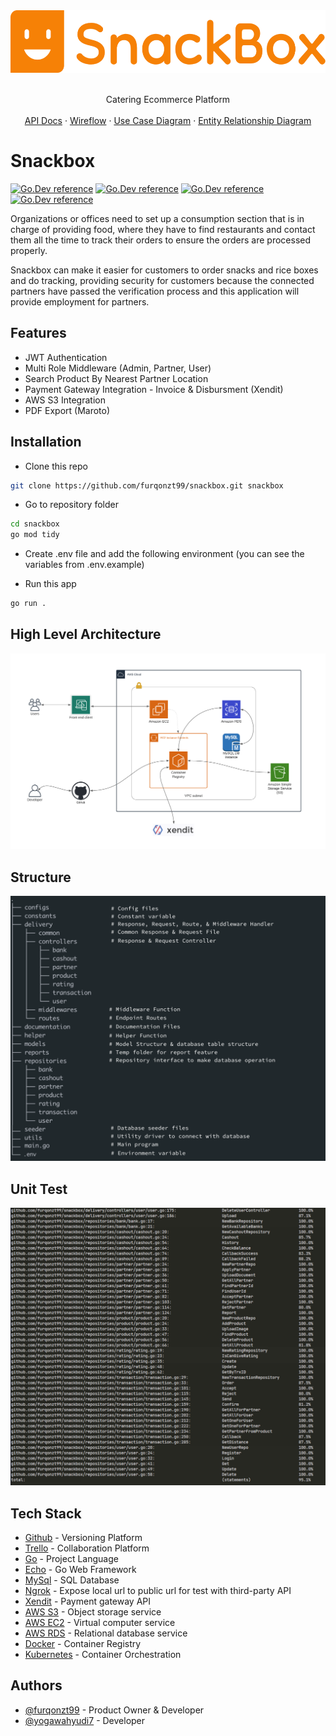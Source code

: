<div align="center">
  <a href="https://github.com/furqonzt99/snackbox/blob/documentation/documentation/snackbox-logo.png">
    <img src="https://github.com/furqonzt99/snackbox/blob/documentation/documentation/snackbox-logo.png" alt="Logo" height="100">
  </a>
</div>
<div>
  <p align="center">
    </br>Catering Ecommerce Platform</br></br>
    <a href="https://app.swaggerhub.com/apis-docs/furqonzt99/snackbox/1">API Docs</a>
    ·
    <a href="https://whimsical.com/snackbox-UcYKhew5MBhFzJWaCXQbAb">Wireflow</a>
    ·
    <a href="https://github.com/furqonzt99/snackbox/blob/documentation/documentation/snackbox-ucd.png">Use Case Diagram</a>
    ·
    <a href="https://github.com/furqonzt99/snackbox/blob/documentation/documentation/snackbox-erd.png">Entity Relationship Diagram</a>
  </p>
</div>

# Snackbox

[![Go.Dev reference](https://img.shields.io/badge/echo-reference-blue?logo=go&logoColor=blue)](https://github.com/labstack/echo)
[![Go.Dev reference](https://img.shields.io/badge/gorm-reference-blue?logo=go&logoColor=blue)](https://pkg.go.dev/gorm.io/gorm?tab=doc)
[![Go.Dev reference](https://img.shields.io/badge/aws--s3-reference-orange)](https://github.com/awsdocs/aws-doc-sdk-examples/tree/main/go/example_code/s3)
[![Go.Dev reference](https://img.shields.io/badge/maroto-reference-blue)](https://pkg.go.dev/github.com/johnfercher/maroto?tab=doc)

Organizations or offices need to set up a consumption section that is in charge of providing food, where they have to find restaurants and contact them all the time to track their orders to ensure the orders are processed properly.

Snackbox can make it easier for customers to order snacks and rice boxes and do tracking, providing security for customers because the connected partners have passed the verification process and this application will provide employment for partners.

## Features

- JWT Authentication
- Multi Role Middleware (Admin, Partner, User)
- Search Product By Nearest Partner Location
- Payment Gateway Integration - Invoice & Disbursment (Xendit)
- AWS S3 Integration
- PDF Export (Maroto)

## Installation

- Clone this repo

```bash
git clone https://github.com/furqonzt99/snackbox.git snackbox
```

- Go to repository folder

```bash
cd snackbox
go mod tidy
```

- Create .env file and add the following environment (you can see the variables from .env.example)

- Run this app

```bash
go run .
```

## High Level Architecture

![High Level Architecture](https://github.com/furqonzt99/snackbox/blob/documentation/documentation/snackbox-hla.png)

## Structure

![Structure](https://github.com/furqonzt99/snackbox/blob/documentation/documentation/snackbox-structure.png)

## Unit Test

![Unit Test](https://github.com/furqonzt99/snackbox/blob/documentation/documentation/test-result.png)

## Tech Stack

- [Github](https://github.com/) - Versioning Platform
- [Trello](https://trello.com/) - Collaboration Platform
- [Go](https://go.dev/) - Project Language
- [Echo](https://echo.labstack.com/) - Go Web Framework
- [MySql](https://www.mysql.com/) - SQL Database
- [Ngrok](https://ngrok.com/) - Expose local url to public url for test with third-party API
- [Xendit](https://docs.xendit.co/) - Payment gateway API
- [AWS S3](https://aws.amazon.com/s3/) - Object storage service
- [AWS EC2](https://aws.amazon.com/ec2/) - Virtual computer service
- [AWS RDS](https://aws.amazon.com/rds/) - Relational database service
- [Docker](https://www.docker.com/) - Container Registry
- [Kubernetes](https://kubernetes.io/) - Container Orchestration

## Authors

- [@furqonzt99](https://github.com/furqonzt99) - Product Owner & Developer
- [@yogawahyudi7](https://github.com/yogawahyudi7) - Developer
